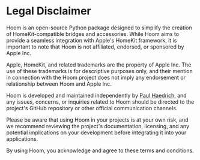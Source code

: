 # Legal Disclaimer

Hoom is an open-source Python package designed to simplify the creation of HomeKit-compatible bridges and accessories. While Hoom aims to provide a seamless integration with Apple's HomeKit framework, it is important to note that Hoom is not affiliated, endorsed, or sponsored by Apple Inc.

Apple, HomeKit, and related trademarks are the property of Apple Inc. The use of these trademarks is for descriptive purposes only, and their mention in connection with the Hoom project does not imply any endorsement or relationship between Hoom and Apple Inc.

Hoom is developed and maintained independently by [Paul Haedrich](https://github.com/berrysauce), and any issues, concerns, or inquiries related to Hoom should be directed to the project's GitHub repository or other official communication channels.

Please be aware that using Hoom in your projects is at your own risk, and we recommend reviewing the project's documentation, licensing, and any potential implications on your development before integrating it into your applications.

By using Hoom, you acknowledge and agree to these terms and conditions.
